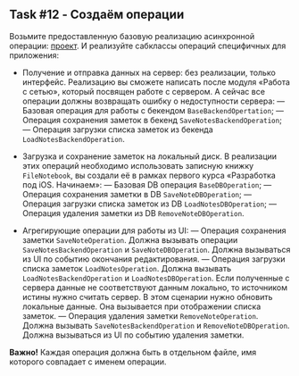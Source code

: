## Task #12 - Создаём операции

Возьмите предоставленную базовую реализацию асинхронной операции: [проект](code/C2_M1-ops-example). И реализуйте сабклассы операций специфичных для приложения:

 * Получение и отправка данных на сервер: без реализации, только интерфейс. Реализацию вы сможете написать после модуля «Работа с сетью», который посвящен работе с сервером. А сейчас все операции должны возвращать ошибку о недоступности сервера:
    — Базовая операция для работы с бекендом `BaseBackendOpertation`;
    — Операция сохранения заметок в бекенд `SaveNotesBackendOperation`;
    — Операция загрузки списка заметок из бекенда `LoadNotesBackendOperation`.

 * Загрузка и сохранение заметок на локальный диск. В реализации этих операций необходимо использовать записную книжку `FileNotebook`, вы создали её в рамках первого курса «Разработка под iOS. Начинаем»:
    — Базовая DB операция `BaseDBOperation`;
    — Операция сохранения заметки в DB `SaveNoteDBOperation`;
    — Операция загрузки списка заметок из DB `LoadNotesDBOperation`;
    — Операция удаления заметки из DB `RemoveNoteDBOperation`.

 * Агрегирующие операции для работы из UI:
    — Операция сохранения заметки `SaveNoteOperation`. Должна вызывать операции `SaveNotesBackendOperation` и `SaveNoteDBOperation`. Должна вызываться из UI по событию окончания редактирования.
    — Операция загрузки списка заметок `LoadNotesOperation`. Должна вызывать `LoadNotesBackendOperation` и `LoadNotesDBOperation`. Если полученные с сервера данные не соответствуют данным локально, то источником истины нужно считать сервер. В этом сценарии нужно обновить локальные данные. Она вызывается при отображении списка заметок.
    — Операция удаления заметки `RemoveNoteOperation`. Должна вызывать `SaveNotesBackendOperation` и `RemoveNoteDBOperation`. Должна вызываться из UI по событию удаления заметки.

**Важно!** Каждая операция должна быть в отдельном файле, имя которого совпадает с именем операции.
